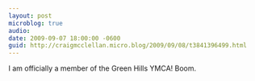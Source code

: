 ```yaml
---
layout: post
microblog: true
audio: 
date: 2009-09-07 18:00:00 -0600
guid: http://craigmcclellan.micro.blog/2009/09/08/t3841396499.html
---
```

I am officially a member of the Green Hills YMCA!  Boom.
